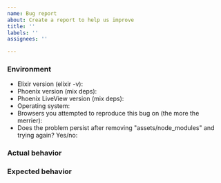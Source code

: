 ```yaml
---
name: Bug report
about: Create a report to help us improve
title: ''
labels: ''
assignees: ''

---
```


### Environment

* Elixir version (elixir -v):
* Phoenix version (mix deps):
* Phoenix LiveView version (mix deps):
* Operating system:
* Browsers you attempted to reproduce this bug on (the more the merrier): 
* Does the problem persist after removing "assets/node_modules" and trying again? Yes/no:

### Actual behavior

<!--
Describe the actual behaviour. If you are seeing an error, include the full message and stacktrace. 

Also please consider providing a single file app that reproduces the behaviour, you can start here:
https://github.com/wojtekmach/mix_install_examples/blob/main/phoenix_live_view.exs
-->

### Expected behavior


